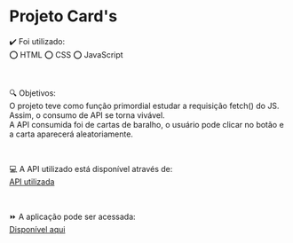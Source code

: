 <h1>Projeto Card's</h1>

<p>✔️ Foi utilizado: <br>
⭕ HTML ⭕ CSS ⭕ JavaScript</p>
<br>

<p>🔍 Objetivos: <br>
O projeto teve como função primordial estudar a requisição fetch() do JS. Assim, o consumo de API se torna vivável. <br>
A API consumida foi de cartas de baralho, o usuário pode clicar no botão e a carta aparecerá aleatoriamente.
</p>
<br>

<p> 💻 A API utilizado está disponível através de: <br>
<a href="https://www.deckofcardsapi.com/">API utilizada</a>
</p>
<br> 
<p>⏩ A aplicação pode ser acessada: <br>
  <a href="https://viniciusgithu.github.io/api-cards/">Disponível aqui</a>
</p>


